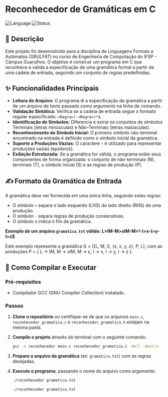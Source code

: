 # Reconhecedor de Gramáticas em C

![Language](https://img.shields.io/badge/Language-C-blue.svg)
![Status](https://img.shields.io/badge/Status-Projeto%20Acadêmico%20Concluído-green.svg)

## 📜 Descrição

Este projeto foi desenvolvido para a disciplina de Linguagens Formais e Autômatos (GRULFAT) no curso de Engenharia de Computação do IFSP - Câmpus Guarulhos. O objetivo é construir um programa em C que reconhece e valida a especificação de uma gramática formal a partir de uma cadeia de entrada, seguindo um conjunto de regras predefinidas.

## ✨ Funcionalidades Principais

- **Leitura de Arquivo:** O programa lê a especificação da gramática a partir de um arquivo de texto passado como argumento na linha de comando.
- **Validação Sintática:** Verifica se a cadeia de entrada segue o formato regular especificado: `<Regra>(-<Regra>)*$`.
- **Identificação de Símbolos:** Diferencia e extrai os conjuntos de símbolos Terminais (letras minúsculas) e Não-Terminais (letras maiúsculas).
- **Reconhecimento do Símbolo Inicial:** O primeiro símbolo não-terminal encontrado na entrada é definido como o símbolo inicial da gramática.
- **Suporte a Produções Vazias:** O caractere `!` é utilizado para representar produções vazias (epsilon/ε).
- **Exibição Estruturada:** Se a gramática for válida, o programa exibe seus componentes de forma organizada: o conjunto de não-terminais (N), terminais (T), o símbolo inicial (S) e as regras de produção (P).

## ✍️ Formato da Gramática de Entrada

A gramática deve ser fornecida em uma única linha, seguindo estas regras:
- O símbolo `>` separa o lado esquerdo (LHS) do lado direito (RHS) de uma produção.
- O símbolo `-` separa regras de produção consecutivas.
- O símbolo `$` indica o fim da gramática.

**Exemplo de um arquivo `gramatica.txt` válido: L>IM-M>sIM-M>!-I>x-I>y-I>z$**

Este exemplo representa a gramática G = ({L, M, I}, {s, x, y, z}, P, L), com as produções P = { L → IM, M → sIM, M → ε, I → x, I → y, I → z }.

## 🚀 Como Compilar e Executar

### Pré-requisitos
- Compilador GCC (GNU Compiler Collection) instalado.

### Passos

1.  **Clone o repositório** ou certifique-se de que os arquivos `main.c`, `reconhecedor_gramatica.c` e `reconhecedor_gramatica.h` estejam na mesma pasta.

2.  **Compile o projeto** através do terminal com o seguinte comando:
    ```bash
    gcc -o reconhecedor main.c reconhecedor_gramatica.c -Wall -Wextra -std=c99
    ```

3.  **Prepare o arquivo da gramática** (ex: `gramatica.txt`) com as regras desejadas.

4.  **Execute o programa**, passando o nome do arquivo como argumento:
    ```bash
    ./reconhecedor gramatica.txt
    ```
    ```bash
    ./reconhecedor gramatica.txt
    ```

